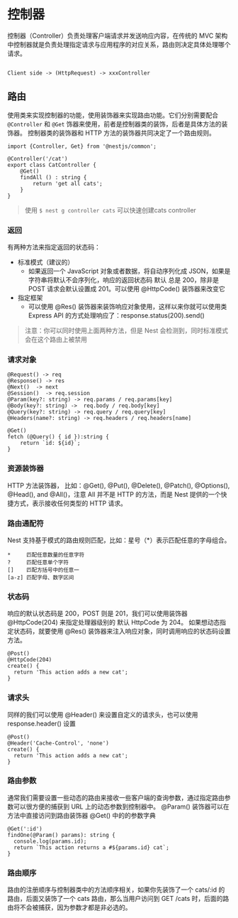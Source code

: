 # 控制器

控制器（Controller）负责处理客户端请求并发送响应内容，在传统的 MVC 架构中控制器就是负责处理指定请求与应用程序的对应关系，路由则决定具体处理哪个请求。

```

Client side -> (HttpRequest) -> xxxController 

```

## 路由

使用类来实现控制器的功能，使用装饰器来实现路由功能。它们分别需要配合 `@Controller` 和 `@Get` 饰器来使用，前者是控制器类的装饰，后者是具体方法的装饰器。
控制器类的装饰器和 HTTP 方法的装饰器共同决定了一个路由规则。

```
import {Controller, Get} from '@nestjs/common';

@Controller('/cat')
export class CatController {
    @Get()
    findAll () : string {
        return 'get all cats';
    }
}
```


> 使用 `$ nest g controller cats` 可以快速创建cats controller

### 返回

有两种方法来指定返回的状态码：

- 标准模式（建议的）
  - 如果返回一个 JavaScript 对象或者数据，将自动序列化成 JSON，如果是字符串将默认不会序列化，响应的返回状态码 默认 总是 200，除非是 POST 请求会默认设置成 201。可以使用 @HttpCode() 装饰器来改变它
- 指定框架
  - 可以使用 @Res() 装饰器来装饰响应对象使用，这样以来你就可以使用类 Express API 的方式处理响应了：response.status(200).send()  
  
> 注意：你可以同时使用上面两种方法，但是 Nest 会检测到，同时标准模式会在这个路由上被禁用

### 请求对象

```
@Request() -> req
@Response()	-> res
@Next()	 -> next
@Session()	-> req.session
@Param(key?: string) -> req.params / req.params[key]
@Body(key?: string) ->	req.body / req.body[key]
@Query(key?: string) ->	req.query / req.query[key]
@Headers(name?: string)	-> req.headers / req.headers[name]
```

```
@Get()
fetch (@Query() { id }):string {
    return `id: ${id}`;
}
```

### 资源装饰器

HTTP 方法装饰器， 比如：@Get(), @Put(), @Delete(), @Patch(), @Options(), @Head(), and @All()，注意 All 并不是 HTTP 的方法，而是 Nest 提供的一个快捷方式，表示接收任何类型的 HTTP 请求。

### 路由通配符

Nest 支持基于模式的路由规则匹配，比如：星号（*）表示匹配任意的字母组合。

```
*     匹配任意数量的任意字符
?     匹配任意单个字符
[]    匹配方括号中的任意一
[a-z] 匹配字母、数字区间
```

### 状态码

响应的默认状态码是 200，POST 则是 201，我们可以使用装饰器 @HttpCode(204) 来指定处理器级别的 默认 HttpCode 为 204。
如果想动态指定状态码，就要使用 @Res() 装饰器来注入响应对象，同时调用响应的状态码设置方法。

```
@Post()
@HttpCode(204)
create() {
  return 'This action adds a new cat';
}
```

### 请求头

同样的我们可以使用 @Header() 来设置自定义的请求头，也可以使用 response.header() 设置

```
@Post()
@Header('Cache-Control', 'none')
create() {
  return 'This action adds a new cat';
}
```

### 路由参数
通常我们需要设置一些动态的路由来接收一些客户端的查询参数，通过指定路由参数可以很方便的捕获到 URL 上的动态参数到控制器中。
@Param() 装饰器可以在方法中直接访问到路由装饰器 @Get() 中的的参数字典
```
@Get(':id')
findOne(@Param() params): string {
  console.log(params.id);
  return `This action returns a #${params.id} cat`;
}
```

### 路由顺序

路由的注册顺序与控制器类中的方法顺序相关，如果你先装饰了一个 cats/:id 的路由，后面又装饰了一个 cats 路由，那么当用户访问到 GET /cats 时，后面的路由将不会被捕获，因为参数才都是非必选的。